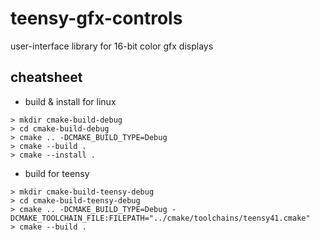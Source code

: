 # teensy-gfx-controls
user-interface library for 16-bit color gfx displays

## cheatsheet
* build & install for linux
``` shell
> mkdir cmake-build-debug
> cd cmake-build-debug
> cmake .. -DCMAKE_BUILD_TYPE=Debug
> cmake --build .
> cmake --install .
```

* build for teensy
```shell
> mkdir cmake-build-teensy-debug
> cd cmake-build-teensy-debug
> cmake .. -DCMAKE_BUILD_TYPE=Debug -DCMAKE_TOOLCHAIN_FILE:FILEPATH="../cmake/toolchains/teensy41.cmake"
> cmake --build .
```
